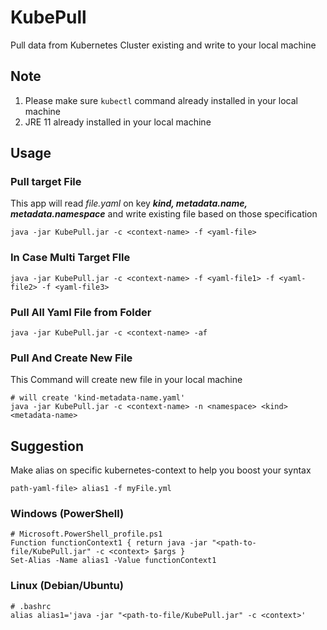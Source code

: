 # KubePull
Pull data from Kubernetes Cluster existing and write to your local machine

## Note
1. Please make sure `kubectl` command already installed in your local machine
2. JRE 11 already installed in your local machine

## Usage

### Pull target File
This app will read *file.yaml* on key ***kind, metadata.name, metadata.namespace*** and write existing file based on those specification
```shell
java -jar KubePull.jar -c <context-name> -f <yaml-file>
```

### In Case Multi Target FIle
```shell
java -jar KubePull.jar -c <context-name> -f <yaml-file1> -f <yaml-file2> -f <yaml-file3>
```

### Pull All Yaml File from Folder
```shell
java -jar KubePull.jar -c <context-name> -af
```

### Pull And Create New File
This Command will create new file in your local machine
```shell
# will create 'kind-metadata-name.yaml'
java -jar KubePull.jar -c <context-name> -n <namespace> <kind> <metadata-name>
```

## Suggestion
Make alias on specific kubernetes-context to help you boost your syntax
```shell
path-yaml-file> alias1 -f myFile.yml
```
### Windows (PowerShell)
```shell
# Microsoft.PowerShell_profile.ps1
Function functionContext1 { return java -jar "<path-to-file/KubePull.jar" -c <context> $args }
Set-Alias -Name alias1 -Value functionContext1
```
### Linux (Debian/Ubuntu)
```shell
# .bashrc
alias alias1='java -jar "<path-to-file/KubePull.jar" -c <context>'
```